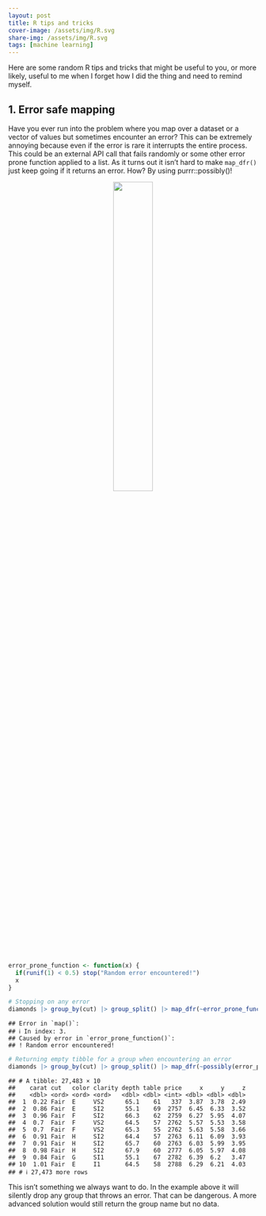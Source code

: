 ```yaml
---
layout: post
title: R tips and tricks
cover-image: /assets/img/R.svg
share-img: /assets/img/R.svg
tags: [machine learning]
---
```


Here are some random R tips and tricks that might be useful to you, or
more likely, useful to me when I forget how I did the thing and need to
remind myself.

## 1. Error safe mapping

Have you ever run into the problem where you map over a dataset or a
vector of values but sometimes encounter an error? This can be extremely
annoying because even if the error is rare it interrupts the entire
process. This could be an external API call that fails randomly or some
other error prone function applied to a list. As it turns out it isn’t
hard to make `map_dfr()` just keep going if it returns an error. How? By
using purrr::possibly()!

<p style="text-align:center;">
<img src="https://purrr.tidyverse.org/logo.png" width="40%">
</p>

``` r
error_prone_function <- function(x) {
  if(runif(1) < 0.5) stop("Random error encountered!")
  x
}

# Stopping on any error
diamonds |> group_by(cut) |> group_split() |> map_dfr(~error_prone_function(.x))
```

    ## Error in `map()`:
    ## ℹ In index: 3.
    ## Caused by error in `error_prone_function()`:
    ## ! Random error encountered!

``` r
# Returning empty tibble for a group when encountering an error
diamonds |> group_by(cut) |> group_split() |> map_dfr(~possibly(error_prone_function)(.x))
```

    ## # A tibble: 27,483 × 10
    ##    carat cut   color clarity depth table price     x     y     z
    ##    <dbl> <ord> <ord> <ord>   <dbl> <dbl> <int> <dbl> <dbl> <dbl>
    ##  1  0.22 Fair  E     VS2      65.1    61   337  3.87  3.78  2.49
    ##  2  0.86 Fair  E     SI2      55.1    69  2757  6.45  6.33  3.52
    ##  3  0.96 Fair  F     SI2      66.3    62  2759  6.27  5.95  4.07
    ##  4  0.7  Fair  F     VS2      64.5    57  2762  5.57  5.53  3.58
    ##  5  0.7  Fair  F     VS2      65.3    55  2762  5.63  5.58  3.66
    ##  6  0.91 Fair  H     SI2      64.4    57  2763  6.11  6.09  3.93
    ##  7  0.91 Fair  H     SI2      65.7    60  2763  6.03  5.99  3.95
    ##  8  0.98 Fair  H     SI2      67.9    60  2777  6.05  5.97  4.08
    ##  9  0.84 Fair  G     SI1      55.1    67  2782  6.39  6.2   3.47
    ## 10  1.01 Fair  E     I1       64.5    58  2788  6.29  6.21  4.03
    ## # ℹ 27,473 more rows

This isn’t something we always want to do. In the example above it will
silently drop any group that throws an error. That can be dangerous. A
more advanced solution would still return the group name but no data.
